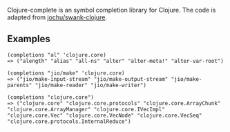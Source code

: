 Clojure-complete is an symbol completion library for Clojure. The code is adapted from
[jochu/swank-clojure](http://github.com/jochu/swank-clojure).

## Examples

    (completions "al" 'clojure.core)
    => ("alength" "alias" "all-ns" "alter" "alter-meta!" "alter-var-root")

    (completions "jio/make" 'clojure.core)
    => ("jio/make-input-stream" "jio/make-output-stream" "jio/make-parents" "jio/make-reader" "jio/make-writer")

    (completions "clojure.core")
    => ("clojure.core" "clojure.core.protocols" "clojure.core.ArrayChunk" "clojure.core.ArrayManager" "clojure.core.IVecImpl"
    "clojure.core.Vec" "clojure.core.VecNode" "clojure.core.VecSeq" "clojure.core.protocols.InternalReduce")